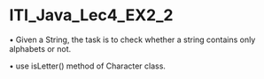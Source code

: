 # ITI_Java_Lec4_EX2_2

• Given a String, the task is to check whether a string contains
only alphabets or not.


• use isLetter() method of Character class.
